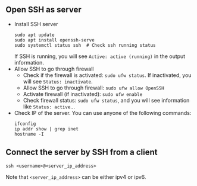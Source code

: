 ## Open SSH as server

- Install SSH server
  ```
  sudo apt update
  sudo apt install openssh-serve
  sudo systemctl status ssh  # Check ssh running status
  ```
  If SSH is running, you will see `Active: active (running)` in the output information.
- Allow SSH to go through firewall
  - Check if the firewall is activated: `sudo ufw status`. If inactivated, you will see `Status: inactivate`.
  - Allow SSH to go through firewall: `sudo ufw allow OpenSSH`
  - Activate firewall (if inactivated): `sudo ufw enable`
  - Check firewall status: `sudo ufw status`, and you will see information like `Status: active`...
- Check IP of the server. You can use anyone of the following commands:
  ```
  ifconfig
  ip addr show | grep inet
  hostname -I
  ```

## Connect the server by SSH from a client

```
ssh <username>@<server_ip_address>
```

Note that `<server_ip_address>` can be either ipv4 or ipv6.
